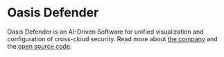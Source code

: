 # Oasis Defender

Oasis Defender is an AI-Driven Software for unified visualization and configuration of cross-cloud security. Read more about [the company](https://oasisdefender.com) and the [open source code](https://github.com/OasisDefender/oasis/tree/0.0.1). 
